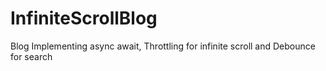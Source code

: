 # InfiniteScrollBlog
Blog Implementing async await, Throttling for infinite scroll and Debounce for search
